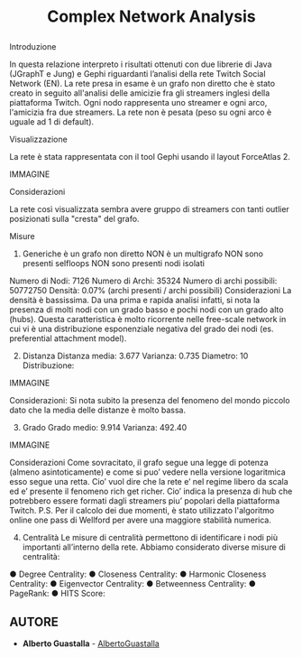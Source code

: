 # <p align="center">Complex Network Analysis</p>

Introduzione

In questa relazione interpreto i risultati ottenuti con due librerie di Java (JGraphT e Jung) e Gephi riguardanti l’analisi della rete
Twitch Social Network (EN).
La rete presa in esame è un grafo non diretto che è stato creato in seguito all'analisi delle amicizie fra gli streamers inglesi della piattaforma Twitch.
Ogni nodo rappresenta uno streamer e ogni arco, l'amicizia fra due streamers.
La rete non è pesata (peso su ogni arco è uguale ad 1 di default).

Visualizzazione

La rete è stata rappresentata con il tool Gephi usando il layout ForceAtlas 2.

IMMAGINE

Considerazioni

La rete così visualizzata sembra avere gruppo di streamers con tanti outlier posizionati sulla "cresta" del grafo.

Misure

1. Generiche
è un grafo non diretto
NON è un multigrafo
NON sono presenti selfloops
NON sono presenti nodi isolati

Numero di Nodi: 7126
Numero di Archi: 35324
Numero di archi possibili: 50772750
Densità: 0.07% (archi presenti / archi possibili)
Considerazioni
La densità è bassissima.
Da una prima e rapida analisi infatti, si nota la presenza di molti nodi con un grado basso e pochi nodi con un grado alto (hubs).
Questa caratteristica è molto ricorrente nelle free-scale network in cui vi è una distribuzione esponenziale negativa del grado dei nodi (es. preferential attachment model).

2. Distanza
Distanza media: 3.677
Varianza: 0.735
Diametro: 10
Distribuzione:

IMMAGINE

Considerazioni:
Si nota subito la presenza del fenomeno del mondo piccolo dato che la media delle distanze è molto bassa.

3. Grado
Grado medio: 9.914
Varianza: 492.40

IMMAGINE

Considerazioni
Come sovracitato, il grafo segue una legge di potenza (almeno asintoticamente) e come si puo’ vedere nella
versione logaritmica esso segue una retta.
Cio’ vuol dire che la rete e’ nel regime libero da scala ed e’ presente il fenomeno rich get richer.
Cio’ indica la presenza di hub che potrebbero essere formati dagli streamers piu’ popolari della piattaforma Twitch.
P.S. Per il calcolo dei due momenti, è stato utilizzato l'algoritmo online one pass di Wellford per avere una maggiore stabilità numerica.

4. Centralità
Le misure di centralità permettono di identificare i nodi più importanti all’interno della rete.
Abbiamo considerato diverse misure di centralità:

● Degree Centrality:
● Closeness Centrality:
● Harmonic Closeness Centrality:
● Eigenvector Centrality:
● Betweenness Centrality:
● PageRank:
● HITS Score:

## AUTORE

* **Alberto Guastalla** - [AlbertoGuastalla](https://github.com/AlbertoGuastalla)
